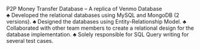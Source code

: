 P2P Money Transfer Database – A replica of Venmo Database			     
♣	Developed the relational databases using MySQL and MongoDB (2 versions).
♣	Designed the databases using Entity-Relationship Model.
♣	Collaborated with other team members to create a relational design for the database implementation.
♣	Solely responsible for SQL Query writing for several test cases. 
